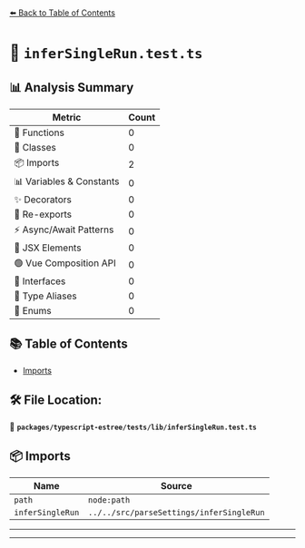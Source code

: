 [⬅️ Back to Table of Contents](../../../../index.md)

# 📄 `inferSingleRun.test.ts`

## 📊 Analysis Summary

| Metric | Count |
|--------|-------|
| 🔧 Functions | 0 |
| 🧱 Classes | 0 |
| 📦 Imports | 2 |
| 📊 Variables & Constants | 0 |
| ✨ Decorators | 0 |
| 🔄 Re-exports | 0 |
| ⚡ Async/Await Patterns | 0 |
| 💠 JSX Elements | 0 |
| 🟢 Vue Composition API | 0 |
| 📐 Interfaces | 0 |
| 📑 Type Aliases | 0 |
| 🎯 Enums | 0 |

## 📚 Table of Contents

- [Imports](#imports)

## 🛠️ File Location:
📂 **`packages/typescript-estree/tests/lib/inferSingleRun.test.ts`**

## 📦 Imports

| Name | Source |
|------|--------|
| `path` | `node:path` |
| `inferSingleRun` | `../../src/parseSettings/inferSingleRun` |


---


---